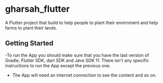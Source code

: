 # gharsah_flutter

A Flutter project that build to help people to plant their envirnment and help farms to plant their lands.

## Getting Started

-To run the App you should make sure that you have the last version of Gradle, Flutter SDK, dart SDK and Jave SDK 11.
There isn't any specific instructions to run the App except the previous one.

- The App will need an internet connection to see the content and so on.
